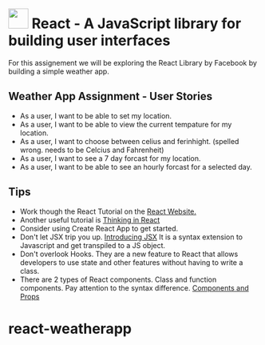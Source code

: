 # <img src="https://cdn4.iconfinder.com/data/icons/logos-3/600/React.js_logo-512.png" data-canonical-src="https://cdn4.iconfinder.com/data/icons/logos-3/600/React.js_logo-512.png" width="40" /> React - A JavaScript library for building user interfaces 

For this assignement we will be exploring the React Library by Facebook by building a simple weather app.

## Weather App Assignment - User Stories
- As a user, I want to be able to set my location.
- As a user, I want to be able to view the current tempature for my location.
- As a user, I want to choose between celius and ferinhight. (spelled wrong. needs to be Celcius and Fahrenheit)
- As a user, I want to see a 7 day forcast for my location.
- As a user, I want to be able to see an hourly forcast for a selected day.

## Tips
- Work though the React Tutorial on the [React Website.](reactjs.org)
- Another useful tutorial is [Thinking in React](https://reactjs.org/docs/thinking-in-react.html)
- Consider using Create React App to get started.
- Don't let JSX trip you up. [Introducing JSX](https://reactjs.org/docs/introducing-jsx.html) It is a syntax extension to Javascript and get transpiled to a JS object.
- Don't overlook Hooks. They are a new feature to React that allows developers to use state and other features without having to write a class.
- There are 2 types of React components. Class and function components. Pay attention to the syntax difference. [Components and Props](https://reactjs.org/docs/components-and-props.html)
# react-weatherapp
